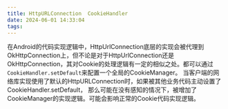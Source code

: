 ```yaml
---
title: HttpURLConnection  CookieHandler
date: 2024-06-01 14:33:04
tags:
---
```

在Android的代码实现逻辑中，HttpUrlConnection底层的实现会被代理到OkHttpConnection上，但不论是对于HttpUrlConnection还是OkHttpConnection，其对Cookie的处理逻辑有一定的相似之处。都可以通过`CookieHandler.setDefault`来配置一个全局的CookieManager。 当客户端的网络库实现使用了默认的HttpURLConnection时，如果被其他业务代码主动设置了CookieHandler.setDefault， 那么可能在没有感知的情况下，被增加了CookieManager的实现逻辑。可能会影响正常的Cookie代码实现逻辑。
